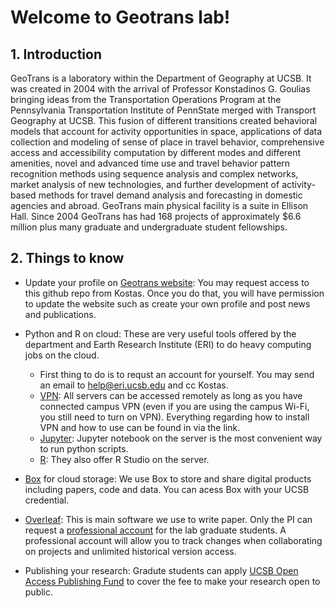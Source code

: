 # Welcome to Geotrans lab!

## 1. Introduction
GeoTrans is a laboratory within the Department of Geography at UCSB. It was created in 2004 with the arrival of Professor Konstadinos G. Goulias bringing ideas from the Transportation Operations Program at the Pennsylvania Transportation Institute of PennState merged with Transport Geography at UCSB. This fusion of different transitions created behavioral models that account for activity opportunities in space, applications of data collection and modeling of sense of place in travel behavior, comprehensive access and accessibility computation by different modes and different amenities, novel and advanced time use and travel behavior pattern recognition methods using sequence analysis and complex networks, market analysis of new technologies, and further development of activity-based methods for travel demand analysis and forecasting in domestic agencies and abroad. GeoTrans main physical facility is a suite in Ellison Hall. Since 2004 GeoTrans has had 168 projects of approximately $6.6 million plus many graduate and undergraduate student fellowships.


## 2. Things to know
- Update your profile on [Geotrans website](https://geotrans.geog.ucsb.edu/people.html): You may request access to this github repo from Kostas. Once you do that, you will have permission to update the website such as create your own profile and post news and publications.


- Python and R on cloud: 
These are very useful tools offered by the department and Earth Research Institute (ERI) to do heavy computing jobs on the cloud.  
    - First thing to do is to requst an account for yourself. You may send an email to help@eri.ucsb.edu and cc Kostas. 
    - [VPN](https://www.it.ucsb.edu/vpn): All servers can be accessed remotely as long as you have connected campus VPN (even if you are using the campus Wi-Fi, you still need to turn on VPN). Everything regarding how to install VPN and how to use can be found in via the link.
    - [Jupyter](https://wiki-sysadm.eri.ucsb.edu/Jupyter): Jupyter notebook on the server is the most convenient way to run python scripts.
    - [R](https://wiki-sysadm.eri.ucsb.edu/R): They also offer R Studio on the server. 

- [Box](https://ucsb.app.box.com/) for cloud storage: We use Box to store and share digital products including papers, code and data. You can acess Box with your UCSB credential. 

- [Overleaf](https://www.overleaf.com/): This is main software we use to write paper. Only the PI can request a <a href="https://docs.google.com/forms/u/1/d/e/1FAIpQLSfuuV4gZ-Bb1QPA02of398l1_1Wy6ZRhNBW90JnQ10TBQbmBA/viewform" target="_blank">professional account</a> for the lab graduate students. A professional account will allow you to track changes when collaborating on projects and unlimited historical version access.  


- Publishing your research: Gradute students can apply [UCSB Open Access Publishing Fund](https://www.library.ucsb.edu/ucsb-open-access-publishing-fund) to cover the fee to make your research open to public.

